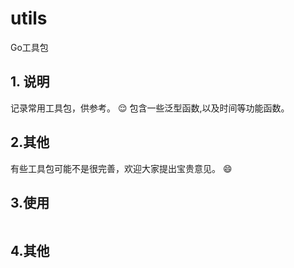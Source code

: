 # utils
 Go工具包

## 1. 说明
记录常用工具包，供参考。
😌 
包含一些泛型函数,以及时间等功能函数。


## 2.其他



有些工具包可能不是很完善，欢迎大家提出宝贵意见。  😄

## 3.使用
```go

```

## 4.其他

